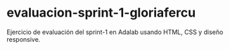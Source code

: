 # evaluacion-sprint-1-gloriafercu
Ejercicio de evaluación del sprint-1 en Adalab usando HTML, CSS y diseño responsive.
